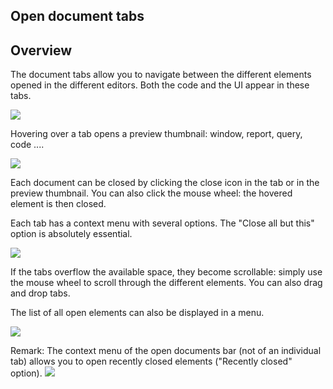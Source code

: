 
## Open document tabs
			

<a name="NOTE1"></a>
<a name="NOTE1_1"></a>


## Overview
<a name="overview_ELTTEXTE000081"></a>
The document tabs allow you to navigate between the different elements opened in the different editors. Both the code and the UI appear in these tabs.


![](https://doc.pcsoft.fr/en-US/images/image.awp?langid=3&name=Barre_document.gif)


Hovering over a tab opens a preview thumbnail: window, report, query, code ....


![](https://doc.pcsoft.fr/en-US/images/image.awp?langid=3&name=Barre_Document_visu.gif)


Each document can be closed by clicking the close icon in the tab or in the preview thumbnail. You can also click the mouse wheel: the hovered element is then closed. 

Each tab has a context menu with several options. The "Close all but this" option is absolutely essential. 


![](https://doc.pcsoft.fr/en-US/images/image.awp?langid=3&name=Barre_document_Fermer.gif)


If the tabs overflow the available space, they become scrollable: simply use the mouse wheel to scroll through the different elements. You can also drag and drop tabs. 

The list of all open elements can also be displayed in a menu. 


![](https://doc.pcsoft.fr/en-US/images/image.awp?langid=3&name=barre_document_Menu.gif)


Remark: The context menu of the open documents bar (not of an individual tab) allows you to open recently closed elements ("Recently closed" option). 
![](https://doc.pcsoft.fr/en-US/images/image.awp?langid=3&name=Recent_Ouvert.gif)



